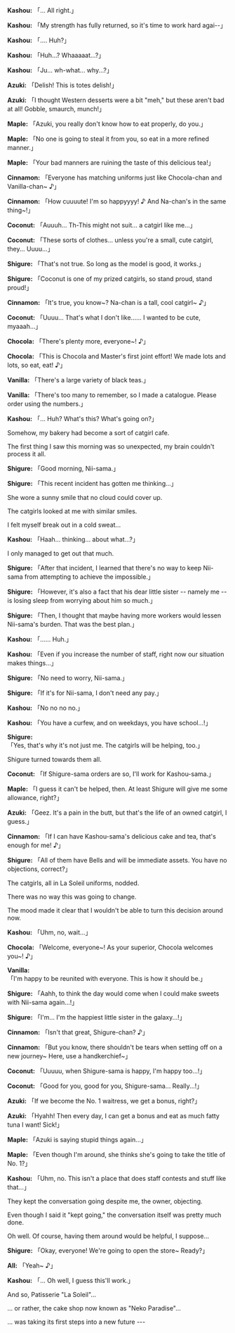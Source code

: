 **Kashou:** 「... All right.」

**Kashou:** 「My strength has fully returned, so it's time to work hard agai--」

**Kashou:** 「.... Huh?」

**Kashou:** 「Huh...? Whaaaaat...?」

**Kashou:** 「Ju... wh-what... why...?」

**Azuki:** 「Delish! This is totes delish!」

**Azuki:** 「I thought Western desserts were a bit "meh," but these aren't bad at all! Gobble, smaurch, munch!」

**Maple:** 「Azuki, you really don't know how to eat properly, do you.」

**Maple:** 「No one is going to steal it from you, so eat in a more refined manner.」

**Maple:** 「Your bad manners are ruining the taste of this delicious tea!」

**Cinnamon:** 「Everyone has matching uniforms just like Chocola-chan and Vanilla-chan\~ ♪」

**Cinnamon:** 「How cuuuute! I'm so happyyyy! ♪ And Na-chan's in the same thing\~!」

**Coconut:** 「Auuuh... Th-This might not suit... a catgirl like me...」

**Coconut:** 「These sorts of clothes... unless you're a small, cute catgirl, they... Uuuu...」

**Shigure:** 「That's not true. So long as the model is good, it works.」

**Shigure:** 「Coconut is one of my prized catgirls, so stand proud, stand proud!」

**Cinnamon:** 「It's true, you know\~? Na-chan is a tall, cool catgirl\~ ♪」

**Coconut:** 「Uuuu... That's what I don't like...... I wanted to be cute, myaaah...」

**Chocola:** 「There's plenty more, everyone\~! ♪」

**Chocola:** 「This is Chocola and Master's first joint effort! We made lots and lots, so eat, eat! ♪」

**Vanilla:** 「There's a large variety of black teas.」

**Vanilla:** 「There's too many to remember, so I made a catalogue. Please order using the numbers.」

**Kashou:** 「... Huh? What's this? What's going on?」

Somehow, my bakery had become a sort of catgirl cafe.

The first thing I saw this morning was so unexpected, my brain couldn't process it all.

**Shigure:** 「Good morning, Nii-sama.」

**Shigure:** 「This recent incident has gotten me thinking...」

She wore a sunny smile that no cloud could cover up.

The catgirls looked at me with similar smiles.

I felt myself break out in a cold sweat...

**Kashou:** 「Haah... thinking... about what...?」

I only managed to get out that much.

**Shigure:** 「After that incident, I learned that there's no way to keep Nii-sama from attempting to achieve the impossible.」

**Shigure:** 「However, it's also a fact that his dear little sister -- namely me -- is losing sleep from worrying about him so much.」

**Shigure:** 「Then, I thought that maybe having more workers would lessen Nii-sama's burden. That was the best plan.」

**Kashou:** 「...... Huh.」

**Kashou:** 「Even if you increase the number of staff, right now our situation makes things...」

**Shigure:** 「No need to worry, Nii-sama.」

**Shigure:** 「If it's for Nii-sama, I don't need any pay.」

**Kashou:** 「No no no no.」

**Kashou:** 「You have a curfew, and on weekdays, you have school...!」

**Shigure:** 「Yes, that's why it's not just me. The catgirls will be helping, too.」

Shigure turned towards them all.

**Coconut:** 「If Shigure-sama orders are so, I'll work for Kashou-sama.」

**Maple:** 「I guess it can't be helped, then. At least Shigure will give me some allowance, right?」

**Azuki:** 「Geez. It's a pain in the butt, but that's the life of an owned catgirl, I guess.」

**Cinnamon:** 「If I can have Kashou-sama's delicious cake and tea, that's enough for me! ♪」

**Shigure:** 「All of them have Bells and will be immediate assets. You have no objections, correct?」

The catgirls, all in La Soleil uniforms, nodded.

There was no way this was going to change.

The mood made it clear that I wouldn't be able to turn this decision around now.

**Kashou:** 「Uhm, no, wait...」

**Chocola:** 「Welcome, everyone\~! As your superior, Chocola welcomes you\~! ♪」

**Vanilla:** 「I'm happy to be reunited with everyone. This is how it should be.」

**Shigure:** 「Aahh, to think the day would come when I could make sweets with Nii-sama again...!」

**Shigure:** 「I'm... I'm the happiest little sister in the galaxy...!」

**Cinnamon:** 「Isn't that great, Shigure-chan? ♪」

**Cinnamon:** 「But you know, there shouldn't be tears when setting off on a new journey\~ Here, use a handkerchief\~」

**Coconut:** 「Uuuuu, when Shigure-sama is happy, I'm happy too...!」

**Coconut:** 「Good for you, good for you, Shigure-sama... Really...!」

**Azuki:** 「If we become the No. 1 waitress, we get a bonus, right?」

**Azuki:** 「Hyahh! Then every day, I can get a bonus and eat as much fatty tuna I want! Sick!」

**Maple:** 「Azuki is saying stupid things again...」

**Maple:** 「Even though I'm around, she thinks she's going to take the title of No. 1?」

**Kashou:** 「Uhm, no. This isn't a place that does staff contests and stuff like that...」

They kept the conversation going despite me, the owner, objecting.

Even though I said it "kept going," the conversation itself was pretty much done.

Oh well. Of course, having them around would be helpful, I suppose...

**Shigure:** 「Okay, everyone! We're going to open the store\~ Ready?」

**All:** 「Yeah\~ ♪」

**Kashou:** 「... Oh well, I guess this'll work.」

And so, Patisserie "La Soleil"...

... or rather, the cake shop now known as "Neko Paradise"...

... was taking its first steps into a new future ---

